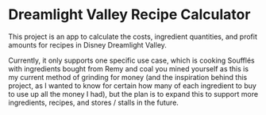# Dreamlight Valley Recipe Calculator

This project is an app to calculate the costs, ingredient quantities, and profit amounts for recipes in Disney Dreamlight Valley.

Currently, it only supports one specific use case, which is cooking Soufflés with ingredients bought from Remy and coal you mined yourself as this is my current method of grinding for money (and the inspiration behind this project, as I wanted to know for certain how many of each ingredient to buy to use up all the money I had), but the plan is to expand this to support more ingredients, recipes, and stores / stalls in the future.
